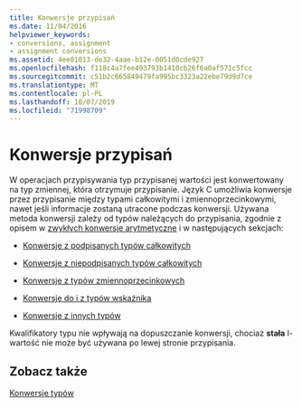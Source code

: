 ```yaml
---
title: Konwersje przypisań
ms.date: 11/04/2016
helpviewer_keywords:
- conversions, assignment
- assignment conversions
ms.assetid: 4ee01013-de32-4aae-b12e-0051d0cde927
ms.openlocfilehash: f118c4a7fee493793b1410cb26f6a0af571c5fcc
ms.sourcegitcommit: c51b2c665849479fa995bc3323a22ebe79d9d7ce
ms.translationtype: MT
ms.contentlocale: pl-PL
ms.lasthandoff: 10/07/2019
ms.locfileid: "71998709"
---
```

# <a name="assignment-conversions"></a>Konwersje przypisań

W operacjach przypisywania typ przypisanej wartości jest konwertowany na typ zmiennej, która otrzymuje przypisanie. Język C umożliwia konwersje przez przypisanie między typami całkowitymi i zmiennoprzecinkowymi, nawet jeśli informacje zostaną utracone podczas konwersji. Używana metoda konwersji zależy od typów należących do przypisania, zgodnie z opisem w [zwykłych konwersje arytmetyczne](../c-language/usual-arithmetic-conversions.md) i w następujących sekcjach:

- [Konwersje z podpisanych typów całkowitych](../c-language/conversions-from-signed-integral-types.md)

- [Konwersje z niepodpisanych typów całkowitych](../c-language/conversions-from-unsigned-integral-types.md)

- [Konwersje z typów zmiennoprzecinkowych](../c-language/conversions-from-floating-point-types.md)

- [Konwersje do i z typów wskaźnika](../c-language/conversions-to-and-from-pointer-types.md)

- [Konwersje z innych typów](../c-language/conversions-from-other-types.md)

Kwalifikatory typu nie wpływają na dopuszczanie konwersji, chociaż **stała** l-wartość nie może być używana po lewej stronie przypisania.

## <a name="see-also"></a>Zobacz także

[Konwersje typów](../c-language/type-conversions-c.md)
